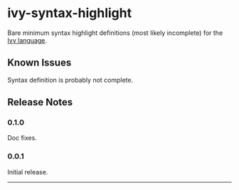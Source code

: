 # ivy-syntax-highlight

Bare minimum syntax highlight definitions (most likely incomplete) for the [Ivy language](https://microsoft.github.io/ivy/language.html).

## Known Issues

Syntax definition is probably not complete.

## Release Notes

### 0.1.0
Doc fixes.
### 0.0.1

Initial release.

-----------------------------------------------------------------------------------------------------------


